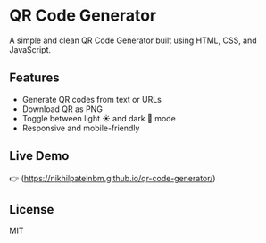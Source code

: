 # QR Code Generator

A simple and clean QR Code Generator built using HTML, CSS, and JavaScript.

## Features
- Generate QR codes from text or URLs
- Download QR as PNG
- Toggle between light ☀️ and dark 🌙 mode
- Responsive and mobile-friendly

## Live Demo
👉 (https://nikhilpatelnbm.github.io/qr-code-generator/)

## License
MIT
